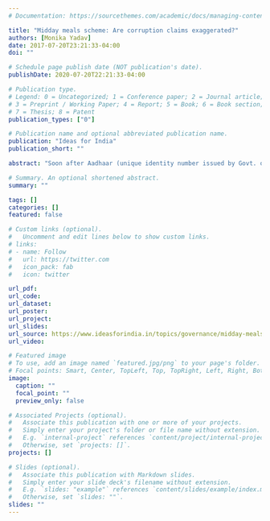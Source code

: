 ```yaml
---
# Documentation: https://sourcethemes.com/academic/docs/managing-content/

title: "Midday meals scheme: Are corruption claims exaggerated?"
authors: [Monika Yadav]
date: 2017-07-20T23:21:33-04:00
doi: ""

# Schedule page publish date (NOT publication's date).
publishDate: 2020-07-20T22:21:33-04:00

# Publication type.
# Legend: 0 = Uncategorized; 1 = Conference paper; 2 = Journal article;
# 3 = Preprint / Working Paper; 4 = Report; 5 = Book; 6 = Book section;
# 7 = Thesis; 8 = Patent
publication_types: ["0"]

# Publication name and optional abbreviated publication name.
publication: "Ideas for India"
publication_short: ""

abstract: "Soon after Aadhaar (unique identity number issued by Govt. of India) was made compulsory for availing midday meals in schools, the Indian government claimed that the move had helped expose several instances of schools siphoning off funds under the scheme by reporting inflated student enrolment. Comparing official data with that from the Indian Human Development Survey, I show that corruption in the scheme is less than what is being alleged - and not of the nature that Aadhaar can check."

# Summary. An optional shortened abstract.
summary: ""

tags: []
categories: []
featured: false

# Custom links (optional).
#   Uncomment and edit lines below to show custom links.
# links:
# - name: Follow
#   url: https://twitter.com
#   icon_pack: fab
#   icon: twitter

url_pdf:
url_code:
url_dataset:
url_poster:
url_project:
url_slides:
url_source: https://www.ideasforindia.in/topics/governance/midday-meals-scheme-are-corruption-claims-exaggerated.html
url_video:

# Featured image
# To use, add an image named `featured.jpg/png` to your page's folder. 
# Focal points: Smart, Center, TopLeft, Top, TopRight, Left, Right, BottomLeft, Bottom, BottomRight.
image:
  caption: ""
  focal_point: ""
  preview_only: false

# Associated Projects (optional).
#   Associate this publication with one or more of your projects.
#   Simply enter your project's folder or file name without extension.
#   E.g. `internal-project` references `content/project/internal-project/index.md`.
#   Otherwise, set `projects: []`.
projects: []

# Slides (optional).
#   Associate this publication with Markdown slides.
#   Simply enter your slide deck's filename without extension.
#   E.g. `slides: "example"` references `content/slides/example/index.md`.
#   Otherwise, set `slides: ""`.
slides: ""
---
```

